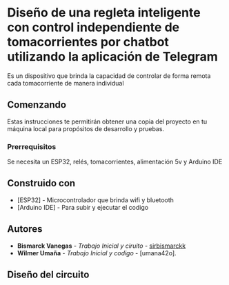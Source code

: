 # Diseño de una regleta inteligente con control independiente de tomacorrientes por chatbot utilizando la aplicación de Telegram

Es un dispositivo que brinda la capacidad de controlar de forma remota cada tomacorriente de manera individual

## Comenzando

Estas instrucciones te permitirán obtener una copia del proyecto en tu máquina local para propósitos de desarrollo y pruebas.

### Prerrequisitos

Se necesita un ESP32, relés, tomacorrientes, alimentación 5v y Arduino IDE

## Construido con

* [ESP32] - Microcontrolador que brinda wifi y bluetooth
* [Arduino IDE] - Para subir y ejecutar el codigo

## Autores

* **Bismarck Vanegas** - *Trabajo Inicial y ciruito* - [sirbismarckk]([https://github.com/TuUsuario](https://github.com/sirbismarckk)https://github.com/sirbismarckk)
* **Wilmer Umaña** - *Trabajo Inicial y codigo* - [umana42o].

## Diseño del circuito
